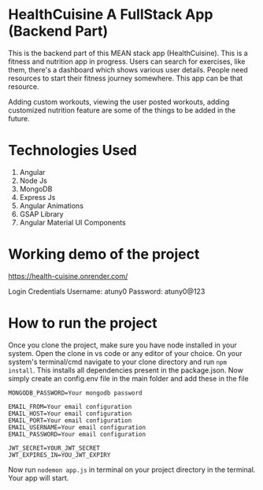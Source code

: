 # HealthCuisine A FullStack App (Backend Part)
This is the backend part of this MEAN stack app (HealthCuisine). This is a fitness and nutrition app in progress. Users can search for exercises, like them, there's a dashboard which shows various user details. People need resources to start their fitness journey somewhere. This app can be that resource.

Adding custom workouts, viewing the user posted workouts, adding customized nutrition feature are some of the things to be added in the future.

# Technologies Used
1. Angular
2. Node Js
3. MongoDB
4. Express Js
5. Angular Animations
6. GSAP Library
7. Angular Material UI Components

# Working demo of the project
https://health-cuisine.onrender.com/

Login Credentials
Username: atuny0
Password: atuny0@123

# How to run the project
Once you clone the project, make sure you have node installed in your system. Open the clone in vs code or any editor of your choice. On your system's terminal/cmd navigate to your clone directory and run `npm install`. This installs all dependencies present in the package.json. Now simply create an config.env file in the main folder and add these in the file  
```MONGODB_URL=Your mongodb url  
MONGODB_PASSWORD=Your mongodb password  
  
EMAIL_FROM=Your email configuration  
EMAIL_HOST=Your email configuration  
EMAIL_PORT=Your email configuration  
EMAIL_USERNAME=Your email configuration  
EMAIL_PASSWORD=Your email configuration  
  
JWT_SECRET=YOUR_JWT_SECRET  
JWT_EXPIRES_IN=YOU_JWT_EXPIRY  
  ```
Now run `nodemon app.js` in terminal on your project directory in the terminal. Your app will start.
